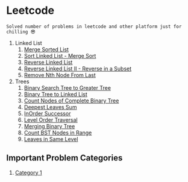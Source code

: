 # Leetcode

    Solved number of problems in leetcode and other platform just for chilling 😎

1. Linked List
	1. [Merge Sorted List](https://github.com/irshedahamed/leetcode/blob/main/MergeSortedList.java)
	1. [Sort Linked List - Merge Sort](https://github.com/irshedahamed/leetcode/blob/main/SortLinkedList.java)
	1. [Reverse Linked List](https://github.com/irshedahamed/leetcode/blob/main/ReverseLinkedList.java)
	1. [Reverse Linked List II - Reverse in a Subset](https://github.com/irshedahamed/leetcode/blob/main/ReverseLinkedListII.java)
	1. [Remove Nth Node From Last](https://github.com/irshedahamed/leetcode/blob/main/RemoveNthNodeFromLast.java)
1. Trees
	1. [Binary Search Tree to Greater Tree](https://github.com/irshedahamed/leetcode/blob/main/Trees/BSTtoGST.java)
	2. [Binary Tree to Linked List](https://github.com/irshedahamed/leetcode/blob/main/Trees/BinaryTreeToLinkedList.java)
	3. [Count Nodes of Complete Binary Tree](https://github.com/irshedahamed/leetcode/blob/main/Trees/CountNodesOfCompleteBinaryTree.java)
	4. [Deepest Leaves Sum](https://github.com/irshedahamed/leetcode/blob/main/Trees/DeepestLeavesSum.java)
	5. [InOrder Successor](https://github.com/irshedahamed/leetcode/blob/main/Trees/InOrderSuccessor.java)
	6. [Level Order Traversal](https://github.com/irshedahamed/leetcode/blob/main/Trees/LevelOrderTraversal.java)
	7. [Merging Binary Tree](https://github.com/irshedahamed/leetcode/blob/main/Trees/MergingBinaryTree.java)
	8. [Count BST Nodes in Range](https://github.com/irshedahamed/leetcode/blob/main/Trees/CountBSTNodesInRange.java)
	9. [Leaves in Same Level](https://github.com/irshedahamed/leetcode/blob/main/Trees/LeavesInSameLevel.java)


## Important Problem Categories
  1. [Category 1](https://github.com/irshedahamed/leetcode/blob/main/ImportantProb/Catergory_G.md)
 
